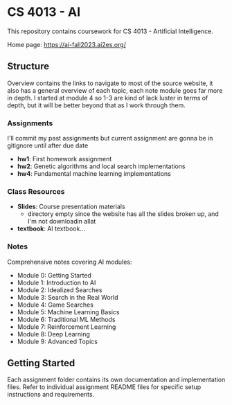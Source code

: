 # CS 4013 - AI

This repository contains coursework for CS 4013 - Artificial Intelligence.

Home page: https://ai-fall2023.ai2es.org/ 

## Structure

Overview contains the links to navigate to most of the source website, it also has a general overview of each topic, each note module goes far more in depth. I started at module 4 so 1-3 are kind of lack luster in terms of depth, but it will be better beyond that as I work through them.

### Assignments
I'll commit my past assignments but current assignment are gonna be in gitignore until after due date

- **hw1**: First homework assignment
- **hw2**: Genetic algorithms and local search implementations
- **hw4**: Fundamental machine learning implementations

### Class Resources
- **Slides**: Course presentation materials
    - directory empty since the website has all the slides broken up, and I'm not downloadin allat
- **textbook**: AI textbook...

### Notes
Comprehensive notes covering AI modules:
- Module 0: Getting Started
- Module 1: Introduction to AI
- Module 2: Idealized Searches
- Module 3: Search in the Real World
- Module 4: Game Searches
- Module 5: Machine Learning Basics
- Module 6: Traditional ML Methods
- Module 7: Reinforcement Learning
- Module 8: Deep Learning
- Module 9: Advanced Topics

## Getting Started

Each assignment folder contains its own documentation and implementation files. Refer to individual assignment README files for specific setup instructions and requirements.

